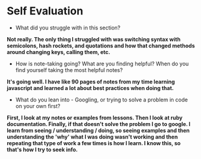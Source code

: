 # Self Evaluation

- What did you struggle with in this section?

**Not really. The only thing I struggled with was switching syntax with semicolons, hash rockets, and quotations and how that changed methods around changing keys, calling them, etc.**

- How is note-taking going? What are you finding helpful? When do you find yourself taking the most helpful notes?

**It's going well. I have like 90 pages of notes from my time learning javascript and learned a lot about best practices when doing that.**

- What do you lean into - Googling, or trying to solve a problem in code on your own first?

**First, I look at my notes or examples from lessons. Then I look at ruby documentation. Finally, if that doesn't solve the problem I go to google. I learn from seeing / understanding / doing, so seeing examples and then understanding the 'why' what I was doing wasn't working and then repeating that type of work a few times is how I learn. I know this, so that's how I try to seek info.**
